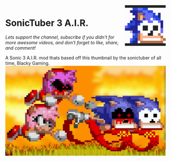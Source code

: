 <img src="icon.png" align="right" />

# SonicTuber 3 A.I.R.
*Lets support the channel, subscribe if you didn't for more awesome videos, and don't forget to like, share, and comment!*

A Sonic 3 A.I.R. mod thats based off this thumbnail by the sonictuber of all time, Blacky Gaming. <img src="him.jpg" />
